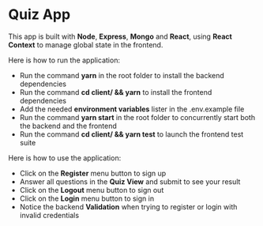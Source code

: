 # Quiz App

This app is built with **Node**, **Express**, **Mongo** and **React**, using **React Context** to manage global state in the frontend.

Here is how to run the application:

- Run the command **yarn** in the root folder to install the backend dependencies 
- Run the command **cd client/ && yarn** to install the frontend  dependencies
- Add the needed **environment variables** lister in the .env.example file
- Run the command **yarn start** in the root folder to concurrently start both the backend and the frontend
- Run the command **cd client/ && yarn test** to launch the frontend test suite

Here is how to use the application:

- Click on the **Register** menu button to sign up
- Answer all questions in the **Quiz View** and submit to see your result
- Click on the **Logout** menu button to sign out
- Click on the **Login** menu button to sign in
- Notice the backend **Validation** when trying to register or login with invalid credentials